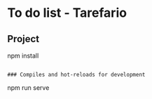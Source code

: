 # To do list - Tarefario

## Project 
npm install
```

### Compiles and hot-reloads for development
```
npm run serve
```

